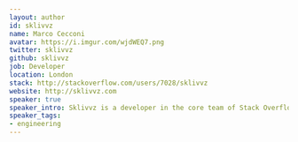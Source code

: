 ```yaml
---
layout: author
id: sklivvz
name: Marco Cecconi
avatar: https://i.imgur.com/wjdWEQ7.png
twitter: sklivvz
github: sklivvz
job: Developer
location: London
stack: http://stackoverflow.com/users/7028/sklivvz
website: http://sklivvz.com
speaker: true
speaker_intro: Sklivvz is a developer in the core team of Stack Overflow. He blogs on [Sklivvz.com](https://sklivvz.com), covering computers from transistors to tech leadership. He frequently speaks on architecture, engineering and Stack Overflow.
speaker_tags:
- engineering
---
```

